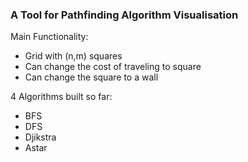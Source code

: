 ### A Tool for Pathfinding Algorithm Visualisation

Main Functionality: 
- Grid with (n,m) squares
- Can change the cost of traveling to square
- Can change the square to a wall

4 Algorithms built so far:
- BFS
- DFS
- Djikstra
- Astar
